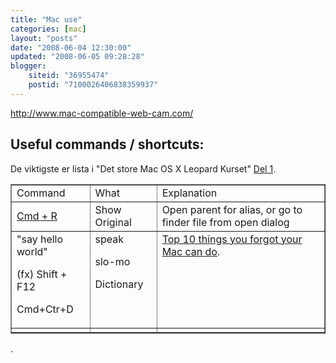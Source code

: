 ```yaml
---
title: "Mac use"
categories: [mac]
layout: "posts"
date: "2008-06-04 12:30:00"
updated: "2008-06-05 09:28:28"
blogger:
    siteid: "36955474"
    postid: "7100026406838359937"
---
```


http://www.mac-compatible-web-cam.com/

## Useful commands / shortcuts:
De viktigste er lista i "Det store Mac OS X Leopard Kurset" <a href='http://www.teknonytt.com/?p=516'>Del 1</a>.

<table border='1'><tbody><tr><td valign='top'>Command

</td><td valign='top'>What

</td><td valign='top'>Explanation

</td></tr><tr><td><a href='http://www.macworld.com/article/133615/2008/05/viewopen.html'>Cmd + R</a></td><td>Show Original</td><td valign='top'>Open parent for alias, or go to finder file from open dialog

</td></tr><tr><td valign='top'>"say hello world"

(fx) Shift + F12

Cmd+Ctr+D

</td><td valign='top'>speak

slo-mo

Dictionary

</td><td valign='top'><a href='http://lifehacker.com/390226/top-10-things-you-forgot-your-mac-can-do'>Top 10 things you forgot your Mac can do</a>.

</td></tr><tr><td valign='top'>

</td><td valign='top'>

</td><td valign='top'>

</td></tr></tbody></table>

.
